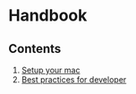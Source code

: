 # Handbook

## Contents
1. [Setup your mac](https://github.com/mxwan/handbook/blob/master/setup-mac.md)
2. [Best practices for developer](https://github.com/mxwan/handbook/blob/master/version-control.md)
